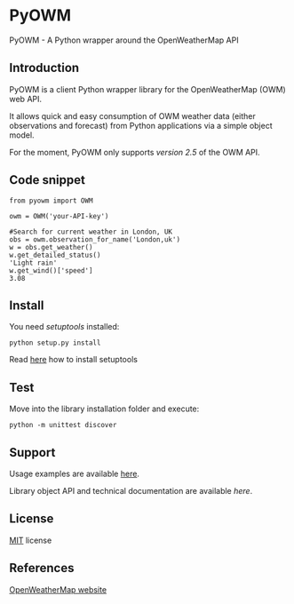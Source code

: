 PyOWM
=====
PyOWM - A Python wrapper around the OpenWeatherMap API

Introduction
------------
PyOWM is a client Python wrapper library for the OpenWeatherMap (OWM) web API.

It allows quick and easy consumption of OWM weather data (either observations 
and forecast) from Python applications via a simple object model.

For the moment, PyOWM only supports _version 2.5_ of the OWM API.


Code snippet
------------
    from pyowm import OWM

    owm = OWM('your-API-key')
    
    #Search for current weather in London, UK
    obs = owm.observation_for_name('London,uk')
    w = obs.get_weather()
    w.get_detailed_status()
    'Light rain'
    w.get_wind()['speed']
    3.08

Install
-------
You need _setuptools_ installed:

    python setup.py install

Read [here](https://pypi.python.org/pypi/setuptools) how to install setuptools

Test
----
Move into the library installation folder and execute:

    python -m unittest discover


Support
-------
Usage examples are available [here](https://github.com/csparpa/pyowm/blob/master/docs/usage-examples.md).

Library object API and technical documentation are available _here_.

License
-------
[MIT](https://github.com/csparpa/pyowm/blob/master/LICENSE) license

References
----------
[OpenWeatherMap website](http://openweathermap.org/)
